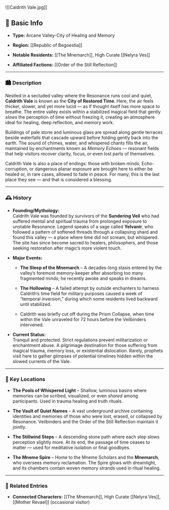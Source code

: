  ![[Caldrith Vale.jpg]]


## 📍 Basic Info

- **Type:** Arcane Valley-City of Healing and Memory
    
- **Region:** [[Republic of Begoestia]]
    
- **Notable Residents:** [[The Mnemarch]], High Curate [[Nelyra Ves]]
    
- **Affiliated Factions:** [[Order of the Still Reflection]]
    

---

### 🏙️ Description

Nestled in a secluded valley where the Resonance runs cool and quiet, **Caldrith Vale** is known as the **City of Restored Time**. Here, the air feels thicker, slower, and yet more lucid — as if thought itself has more space to breathe. The entire valley exists within a stabilized magical field that gently _slows_ the perception of time without freezing it, creating an atmosphere ideal for healing, deep reflection, and memory work.

Buildings of pale stone and luminous glass are spread along gentle terraces beside waterfalls that cascade upward before folding gently back into the earth. The sound of chimes, water, and whispered chants fills the air, maintained by enchantments known as _Memory Echoes_ — resonant fields that help visitors recover clarity, focus, or even lost parts of themselves.

Caldrith Vale is also a place of endings: those with broken minds, Echo-corruption, or dangerous planar exposure are brought here to either be healed or, in rare cases, allowed to fade in peace. For many, this is the last place they see — and that is considered a blessing.

---

### 🕰️ History

- **Founding/Mythology:**  
    Caldrith Vale was founded by survivors of the **Sundering Veil** who had suffered mental and spiritual trauma from prolonged exposure to unstable Resonance. Legend speaks of a sage called **Yelvanir**, who followed a pattern of softened threads through a collapsing shard and found this valley — a place where time did not scream, but whispered.  
    The site has since become sacred to healers, philosophers, and those seeking restoration after magic’s more violent touch.
    
- **Major Events:**
    
    - **The Sleep of the Mnemarch** – A decades-long stasis entered by the valley’s foremost memory-keeper after absorbing too many fragmented minds; he recently awoke and speaks in dreams.
        
    - **The Hollowing** – A failed attempt by outside enchanters to harness Caldrith’s time field for military purposes caused a week of “temporal inversion,” during which some residents lived backward until stabilized.
        
    - Caldrith was briefly cut off during the Prism Collapse, when time within the Vale unraveled for 72 hours before the Veilbinders intervened.
        
- **Current Status:**  
    Tranquil and protected. Strict regulations prevent militarization or enchantment abuse. A pilgrimage destination for those suffering from magical trauma, memory loss, or existential dislocation. Rarely, prophets visit here to gather glimpses of potential timelines hidden within the slowed currents of the Vale.
    

---

### 🌟 Key Locations

- **The Pools of Whispered Light** – Shallow, luminous basins where memories can be scribed, visualized, or even _shared_ among participants. Used in trauma healing and truth rituals.
    
- **The Vault of Quiet Names** – A vast underground archive containing identities and memories of those who were lost, erased, or collapsed by Resonance. Veilbinders and the Order of the Still Reflection maintain it jointly.
    
- **The Stillwind Steps** – A descending stone path where each step slows perception slightly more. At its end, the passage of time ceases to matter — used for meditative isolation or final goodbyes.
    
- **The Mneme Spire** – Home to the Mneme Scholars and the **Mnemarch**, who oversees memory reclamation. The Spire glows with dreamlight, and its chambers contain woven memory strands used in ritual healing.
    

---

### 🔗 Related Entries

- **Connected Characters:** [[The Mnemarch]], High Curate [[Nelyra Ves]], [[Mother Revael]] (occasional visitor)
    
